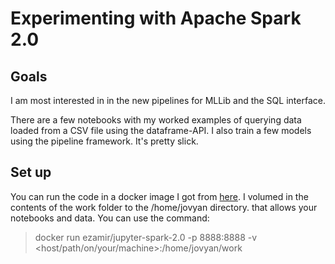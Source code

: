 # Experimenting with Apache Spark 2.0

## Goals
I am most interested in in the new pipelines for MLLib and the SQL interface.

There are a few notebooks with my worked examples of querying data loaded from a CSV file using the dataframe-API. I also train a few models using the pipeline framework. It's pretty slick.

## Set up

You can run the code in a docker image I got from [here](https://hub.docker.com/r/ezamir/jupyter-spark-2.0/). I volumed in the contents of the work folder to the /home/jovyan directory. that allows your notebooks and data. You can use the command:
> docker run ezamir/jupyter-spark-2.0 -p 8888:8888 -v <host/path/on/your/machine>:/home/jovyan/work
